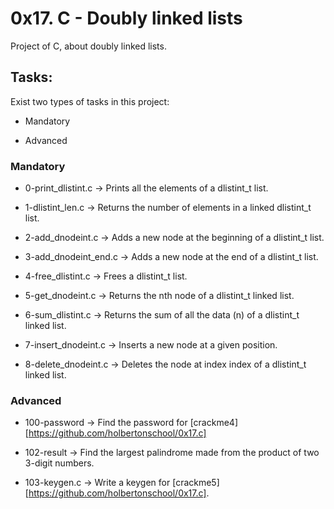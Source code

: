 # 0x17. C - Doubly linked lists

Project of C, about doubly linked lists.

## Tasks:

Exist two types of tasks in this project:

- Mandatory

- Advanced

### Mandatory

- 0-print_dlistint.c &rarr; Prints all the elements of a dlistint_t list.

- 1-dlistint_len.c &rarr; Returns the number of elements in a linked dlistint_t list.

- 2-add_dnodeint.c &rarr; Adds a new node at the beginning of a dlistint_t list.

- 3-add_dnodeint_end.c &rarr; Adds a new node at the end of a dlistint_t list.

- 4-free_dlistint.c &rarr; Frees a dlistint_t list.

- 5-get_dnodeint.c &rarr; Returns the nth node of a dlistint_t linked list.

- 6-sum_dlistint.c &rarr; Returns the sum of all the data (n) of a dlistint_t linked list.

- 7-insert_dnodeint.c &rarr; Inserts a new node at a given position.

- 8-delete_dnodeint.c &rarr; Deletes the node at index index of a dlistint_t linked list.

### Advanced

- 100-password &rarr; Find the password for [crackme4][https://github.com/holbertonschool/0x17.c]

- 102-result &rarr; Find the largest palindrome made from the product of two 3-digit numbers.

- 103-keygen.c &rarr; Write a keygen for [crackme5][https://github.com/holbertonschool/0x17.c].
